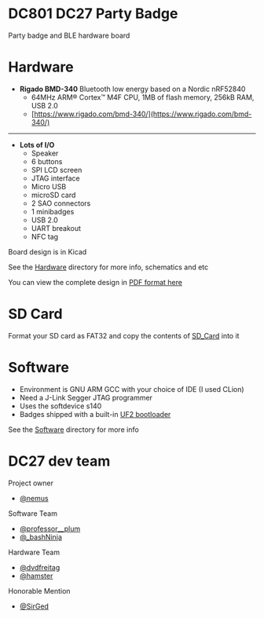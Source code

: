 # DC801 DC27 Party Badge
Party badge and BLE hardware board

# Hardware
 - **Rigado BMD-340** Bluetooth low energy based on a Nordic nRF52840
   - 64MHz ARM® Cortex™ M4F CPU, 1MB of flash memory, 256kB RAM, USB 2.0
   - [https://www.rigado.com/bmd-340/](https://www.rigado.com/bmd-340/)
 ***
 - **Lots of I/O**
   - Speaker
   - 6 buttons
   - SPI LCD screen
   - JTAG interface
   - Micro USB
   - microSD card
   - 2 SAO connectors
   - 1 minibadges
   - USB 2.0
   - UART breakout
   - NFC tag

Board design is in Kicad

See the [Hardware](/Hardware/README.md) directory for more info, schematics and etc

You can view the complete design in [PDF format here](/Hardware/gerber/final/hcrn-complete.pdf)

# SD Card

Format your SD card as FAT32 and copy the contents of [SD_Card](SD_Card) into it

# Software
 - Environment is GNU ARM GCC with your choice of IDE (I used CLion)
 - Need a J-Link Segger JTAG programmer
 - Uses the softdevice s140
 - Badges shipped with a built-in [UF2 bootloader](/Software/Bootloader.md)

See the [Software](/Software) directory for more info


# DC27 dev team

Project owner
 - [@nemus](https://twitter.com/Nemus801)

Software Team
 - [@professor__plum](https://twitter.com/professor__plum)
 - [@_bashNinja](https://twitter.com/_bashNinja)

Hardware Team
 - [@dvdfreitag](https://twitter.com/dvdfreitag)
 - [@hamster](https://twitter.com/hamster)

Honorable Mention
 - [@SirGed](https://twitter.com/SirGed)

